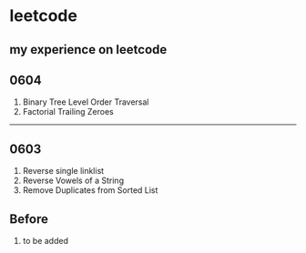 # leetcode
my experience on leetcode
------------------------------------
## 0604
  1. Binary Tree Level Order Traversal
  2. Factorial Trailing Zeroes
---------------------------------------
## 0603
  1. Reverse single linklist 
  2. Reverse Vowels of a String
  3. Remove Duplicates from Sorted List
## Before
  1. to be added
